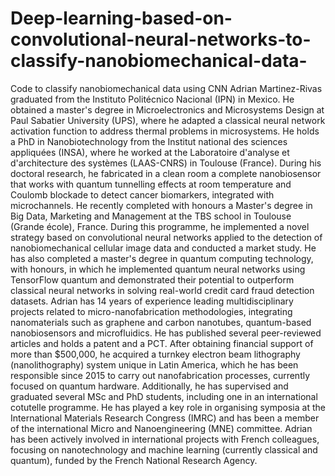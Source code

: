 # Deep-learning-based-on-convolutional-neural-networks-to-classify-nanobiomechanical-data-
 Code to classify nanobiomechanical data using CNN
Adrian Martinez-Rivas graduated from the Instituto Politécnico Nacional (IPN) in Mexico. He obtained a master's degree in Microelectronics and Microsystems Design at Paul Sabatier University (UPS), where he adapted a classical neural network activation function to address thermal problems in microsystems. He holds a PhD in Nanobiotechnology from the Institut national des sciences appliquées (INSA), where he worked at the Laboratoire d'analyse et d'architecture des systèmes (LAAS-CNRS) in Toulouse (France). During his doctoral research, he fabricated in a clean room a complete nanobiosensor that works with quantum tunnelling effects at room temperature and Coulomb blockade to detect cancer biomarkers, integrated with microchannels.
He recently completed with honours a Master's degree in Big Data, Marketing and Management at the TBS school in Toulouse (Grande école), France. During this programme, he implemented a novel strategy based on convolutional neural networks applied to the detection of nanobiomechanical cellular image data and conducted a market study. He has also completed a master's degree in quantum computing technology, with honours, in which he implemented quantum neural networks using TensorFlow quantum and demonstrated their potential to outperform classical neural networks in solving real-world credit card fraud detection datasets.
Adrian has 14 years of experience leading multidisciplinary projects related to micro-nanofabrication methodologies, integrating nanomaterials such as graphene and carbon nanotubes, quantum-based nanobiosensors and microfluidics. He has published several peer-reviewed articles and holds a patent and a PCT. After obtaining financial support of more than $500,000, he acquired a turnkey electron beam lithography (nanolithography) system unique in Latin America, which he has been responsible since 2015 to carry out nanofabrication processes, currently focused on quantum hardware. Additionally, he has supervised and graduated several MSc and PhD students, including one in an international cotutelle programme. He has played a key role in organising symposia at the International Materials Research Congress (IMRC) and has been a member of the international Micro and Nanoengineering (MNE) committee. Adrian has been actively involved in international projects with French colleagues, focusing on nanotechnology and machine learning (currently classical and quantum), funded by the French National Research Agency.
